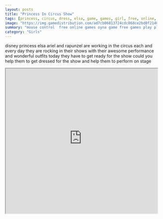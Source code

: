 ```yaml
---
layout: posts
title: "Princess In Circus Show"
tags: [princess, circus, dress, elsa, game, games, girl, free, online, games, oyna, game, free, games, play, play, games]
image: "https://img.gamedistribution.com/ad7cb06813724cdc868ce2bd0f214051.jpg"
summary: "mouse control  free online games oyna game free games play play games"
category: "Girls"
---
```


disney princess elsa ariel and rapunzel are working in the circus each and every day they are rocking in their shows with their awesome performance and wonderful outfits today they have to get ready for the show could you help them to get dressed for the show and help them to perform on stage

<iframe width="100%" height="480px;" src="https://html5.gamedistribution.com/ad7cb06813724cdc868ce2bd0f214051/"></iframe>